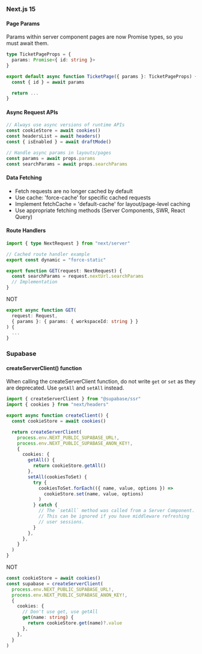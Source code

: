 ### Next.js 15

#### Page Params

Params within server component pages are now Promise types, so you must await them.

```ts
type TicketPageProps = {
  params: Promise<{ id: string }>
}

export default async function TicketPage({ params }: TicketPageProps) {
  const { id } = await params

  return ...
}
```

#### Async Request APIs

```ts
// Always use async versions of runtime APIs
const cookieStore = await cookies()
const headersList = await headers()
const { isEnabled } = await draftMode()

// Handle async params in layouts/pages
const params = await props.params
const searchParams = await props.searchParams
```

#### Data Fetching

- Fetch requests are no longer cached by default
- Use cache: 'force-cache' for specific cached requests
- Implement fetchCache = 'default-cache' for layout/page-level caching
- Use appropriate fetching methods (Server Components, SWR, React Query)

#### Route Handlers

```ts
import { type NextRequest } from "next/server"

// Cached route handler example
export const dynamic = "force-static"

export function GET(request: NextRequest) {
  const searchParams = request.nextUrl.searchParams
  // Implementation
}
```

NOT

```ts
export async function GET(
  request: Request,
  { params }: { params: { workspaceId: string } }
) {
  ...
}
```

### Supabase

#### createServerClient() function

When calling the createServerClient function, do not write `get` or `set` as they are deprecated. Use `getAll` and `setAll` instead.

```ts
import { createServerClient } from "@supabase/ssr"
import { cookies } from "next/headers"

export async function createClient() {
  const cookieStore = await cookies()

  return createServerClient(
    process.env.NEXT_PUBLIC_SUPABASE_URL!,
    process.env.NEXT_PUBLIC_SUPABASE_ANON_KEY!,
    {
      cookies: {
        getAll() {
          return cookieStore.getAll()
        },
        setAll(cookiesToSet) {
          try {
            cookiesToSet.forEach(({ name, value, options }) =>
              cookieStore.set(name, value, options)
            )
          } catch {
            // The `setAll` method was called from a Server Component.
            // This can be ignored if you have middleware refreshing
            // user sessions.
          }
        },
      },
    }
  )
}
```

NOT

```ts
const cookieStore = await cookies()
const supabase = createServerClient(
  process.env.NEXT_PUBLIC_SUPABASE_URL!,
  process.env.NEXT_PUBLIC_SUPABASE_ANON_KEY!,
  {
    cookies: {
      // Don't use get, use getAll
      get(name: string) {
        return cookieStore.get(name)?.value
      },
    },
  }
)